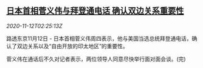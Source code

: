 <!--1605149741000-->
[日本首相菅义伟与拜登通电话 确认双边关系重要性](https://cn.reuters.com/article/biden-suga-call-1112-thur-idCNKBS27S09H)
------

<div><i>2020-11-12T02:25:13Z</i></div><p>路透东京11月12日 - 日本首相菅义伟周四表示，他与美国当选总统拜登通电话，确认了双边关系以及“自由开放的印太地区”的重要性。</p><p>菅义伟在通话后不久对记者表示，两位领导人同意尽快举行面对面会谈。(完)</p>
